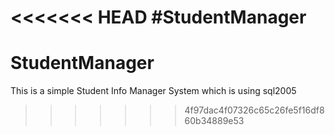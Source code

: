 <<<<<<< HEAD
#StudentManager
=======
StudentManager
==============

This is a simple Student Info Manager System which is using sql2005
>>>>>>> 4f97dac4f07326c65c26fe5f16df860b34889e53
